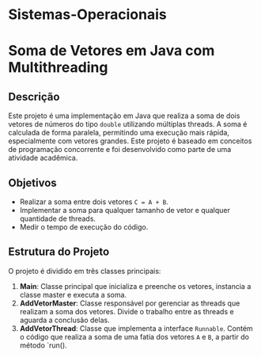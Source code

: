 # Sistemas-Operacionais
# Soma de Vetores em Java com Multithreading

## Descrição
Este projeto é uma implementação em Java que realiza a soma de dois vetores de números do tipo `double` utilizando múltiplas threads. A soma é calculada de forma paralela, permitindo uma execução mais rápida, especialmente com vetores grandes. Este projeto é baseado em conceitos de programação concorrente e foi desenvolvido como parte de uma atividade acadêmica.

## Objetivos
- Realizar a soma entre dois vetores `C = A + B`.
- Implementar a soma para qualquer tamanho de vetor e qualquer quantidade de threads.
- Medir o tempo de execução do código.

## Estrutura do Projeto
O projeto é dividido em três classes principais:

1. **Main**: Classe principal que inicializa e preenche os vetores, instancia a classe master e executa a soma.
2. **AddVetorMaster**: Classe responsável por gerenciar as threads que realizam a soma dos vetores. Divide o trabalho entre as threads e aguarda a conclusão delas.
3. **AddVetorThread**: Classe que implementa a interface `Runnable`. Contém o código que realiza a soma de uma fatia dos vetores `A` e `B`, a partir do método `run().


